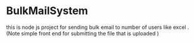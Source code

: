 # BulkMailSystem
this is node js project for sending bulk email to number of users like excel . (Note simple front end for submitting the file that is uploaded )
